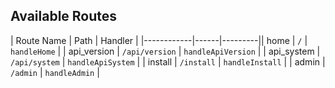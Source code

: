 ## Available Routes

| Route Name | Path | Handler |
|------------|------|---------|| home | `/` | `handleHome` |
| api_version | `/api/version` | `handleApiVersion` |
| api_system | `/api/system` | `handleApiSystem` |
| install | `/install` | `handleInstall` |
| admin | `/admin` | `handleAdmin` |
